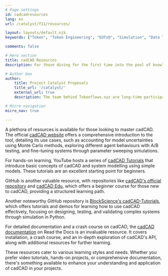 ```yaml
---
# Page settings
id: cadcadresources
lang: en
url: /catalyst/f11/resources/

layout: layouts/default.njk
keywords: ["Token", "Token Engineering", "EUTxO", "Simulation", "Data Tools", "Modelling", "cadCAD", "Education", "Project Catalyst"]

comments: false

# Hero section
title: cadCAD Resources
description: For those diving for the first time into the pool of knowledge about token engineering and complex system modelling, cadCAD stands out as an indispensable resource. cadCAD, which stands for complex adaptive dynamics Computer-Aided Design, is a Python-based framework that aids in the design, simulation, validation, and operation of complex systems. It is particularly tailored for exploring "what if" scenarios, allowing users to simulate the impact of various actions on a system to make informed decisions.

# Author box
author:
    title: Project Catalyst Proposals
    title_url: '/catalyst/'
    external_url: true
    description: The team behind Tokenflows.xyz are long-time participants in Project Catalyst, the Cardano ecosystem's innovation engine. Support from other members of the ecosystem enables us to deliver this content freely.

# Micro navigation
micro_nav: true

---
```


A plethora of resources is available for those looking to master cadCAD. The official [cadCAD website](https://cadcad.org/) offers a comprehensive introduction to the tool, detailing its use cases, such as accounting for model uncertainties using Monte Carlo methods, exploring different agent behaviours with A/B testing, and fine-tuning systems through parameter sweeping simulations.

For hands-on learning, YouTube hosts a series of [cadCAD Tutorials](https://www.youtube.com/playlist?list=PLmWm8ksQq4YKtdRV-SoinhV6LbQMgX1we) that introduce basic concepts of cadCAD and system modelling using simple models. These tutorials are an excellent starting point for beginners.

GitHub is another valuable resource, with repositories like [cadCAD's official repository](https://github.com/cadCAD-org/cadCAD) and [cadCAD Edu](https://www.cadcad.education/), which offers a beginner course for those new to cadCAD, providing a structured learning path.

Another noteworthy GitHub repository is [BlockScience's cadCAD-Tutorials](https://github.com/BlockScience/cadCAD-Tutorials), which offers tutorials and demos for learning how to use cadCAD effectively, focusing on designing, testing, and validating complex systems through simulation in Python.

For detailed documentation and a crash course on cadCAD, the [cadCAD documentation](https://cadcad.readthedocs.io/en/latest/index.html) on Read the Docs is an invaluable resource. It covers installation, a crash course, and an in-depth exploration of cadCAD's API, along with additional resources for further learning.

These resources cater to various learning styles and needs. Whether you prefer video tutorials, hands-on projects, or comprehensive documentation, there's something available to enhance your understanding and application of cadCAD in your projects.

